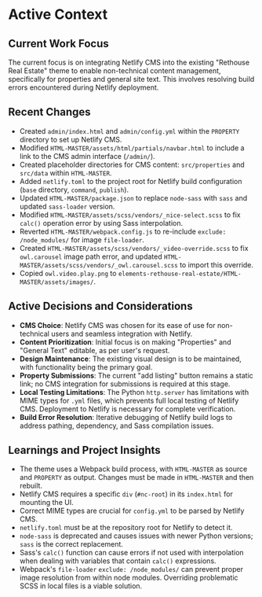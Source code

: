 # Active Context

## Current Work Focus
The current focus is on integrating Netlify CMS into the existing "Rethouse Real Estate" theme to enable non-technical content management, specifically for properties and general site text. This involves resolving build errors encountered during Netlify deployment.

## Recent Changes
- Created `admin/index.html` and `admin/config.yml` within the `PROPERTY` directory to set up Netlify CMS.
- Modified `HTML-MASTER/assets/html/partials/navbar.html` to include a link to the CMS admin interface (`/admin/`).
- Created placeholder directories for CMS content: `src/properties` and `src/data` within `HTML-MASTER`.
- Added `netlify.toml` to the project root for Netlify build configuration (`base` directory, `command`, `publish`).
- Updated `HTML-MASTER/package.json` to replace `node-sass` with `sass` and updated `sass-loader` version.
- Modified `HTML-MASTER/assets/scss/vendors/_nice-select.scss` to fix `calc()` operation error by using Sass interpolation.
- Reverted `HTML-MASTER/webpack.config.js` to re-include `exclude: /node_modules/` for image `file-loader`.
- Created `HTML-MASTER/assets/scss/vendors/_video-override.scss` to fix `owl.carousel` image path error, and updated `HTML-MASTER/assets/scss/vendors/_owl.carousel.scss` to import this override.
- Copied `owl.video.play.png` to `elements-rethouse-real-estate/HTML-MASTER/assets/images/`.

## Active Decisions and Considerations
- **CMS Choice**: Netlify CMS was chosen for its ease of use for non-technical users and seamless integration with Netlify.
- **Content Prioritization**: Initial focus is on making "Properties" and "General Text" editable, as per user's request.
- **Design Maintenance**: The existing visual design is to be maintained, with functionality being the primary goal.
- **Property Submissions**: The current "add listing" button remains a static link; no CMS integration for submissions is required at this stage.
- **Local Testing Limitations**: The Python `http.server` has limitations with MIME types for `.yml` files, which prevents full local testing of Netlify CMS. Deployment to Netlify is necessary for complete verification.
- **Build Error Resolution**: Iterative debugging of Netlify build logs to address pathing, dependency, and Sass compilation issues.

## Learnings and Project Insights
- The theme uses a Webpack build process, with `HTML-MASTER` as source and `PROPERTY` as output. Changes must be made in `HTML-MASTER` and then rebuilt.
- Netlify CMS requires a specific `div` (`#nc-root`) in its `index.html` for mounting the UI.
- Correct MIME types are crucial for `config.yml` to be parsed by Netlify CMS.
- `netlify.toml` must be at the repository root for Netlify to detect it.
- `node-sass` is deprecated and causes issues with newer Python versions; `sass` is the correct replacement.
- Sass's `calc()` function can cause errors if not used with interpolation when dealing with variables that contain `calc()` expressions.
- Webpack's `file-loader` `exclude: /node_modules/` can prevent proper image resolution from within node modules. Overriding problematic SCSS in local files is a viable solution.
